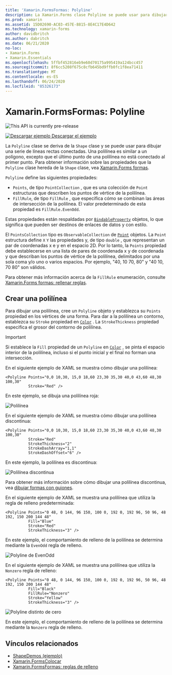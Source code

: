 ```yaml
---
title: 'Xamarin.FormsFormas: Polyline'
description: La Xamarin.Forms clase Polyline se puede usar para dibujar una serie de líneas rectas conectadas.
ms.prod: xamarin
ms.assetid: 15D02690-AC03-457E-8815-8E4C17E4D642
ms.technology: xamarin-forms
author: davidbritch
ms.author: dabritch
ms.date: 06/21/2020
no-loc:
- Xamarin.Forms
- Xamarin.Essentials
ms.openlocfilehash: 5ffbf452816eb9e60d70175a995419a124bcc457
ms.sourcegitcommit: 8f6cc5208f675c8cfb645bd9ffb0fc1f8ea71411
ms.translationtype: MT
ms.contentlocale: es-ES
ms.lasthandoff: 06/24/2020
ms.locfileid: "85326173"
---
```

# <a name="xamarinforms-shapes-polyline"></a>Xamarin.FormsFormas: Polyline

![](~/media/shared/preview.png "This API is currently pre-release")

[![Descargar ejemplo](~/media/shared/download.png) Descargar el ejemplo](https://docs.microsoft.com/samples/xamarin/xamarin-forms-samples/userinterface-shapesdemos/)

La `Polyline` clase se deriva de la `Shape` clase y se puede usar para dibujar una serie de líneas rectas conectadas. Una polilínea es similar a un polígono, excepto que el último punto de una polilínea no está conectado al primer punto. Para obtener información sobre las propiedades que la `Polyline` clase hereda de la `Shape` clase, vea [ Xamarin.Forms formas](index.md).

`Polyline` define las siguientes propiedades:

- `Points`, de tipo `PointCollection` , que es una colección de `Point` estructuras que describen los puntos de vértice de la polilínea.
- `FillRule`, de tipo `FillRule` , que especifica cómo se combinan las áreas de intersección de la polilínea. El valor predeterminado de esta propiedad es `FillRule.EvenOdd`.

Estas propiedades están respaldadas por [`BindableProperty`](xref:Xamarin.Forms.BindableProperty) objetos, lo que significa que pueden ser destinos de enlaces de datos y con estilo.

El `PointsCollection` tipo es `ObservableCollection` de [`Point`](xref:Xamarin.Forms.Point) objetos. La `Point` estructura define `X` `Y` las propiedades y, de tipo `double` , que representan un par de coordenadas x e y en el espacio 2D. Por lo tanto, la `Points` propiedad debe establecerse en una lista de pares de coordenada x y de coordenada y que describan los puntos de vértice de la polilínea, delimitados por una sola coma y/o uno o varios espacios. Por ejemplo, "40, 10 70, 80" y "40 10, 70 80" son válidos.

Para obtener más información acerca de la `FillRule` enumeración, consulte [ Xamarin.Forms formas: rellenar reglas](fillrules.md).

## <a name="create-a-polyline"></a>Crear una polilínea

Para dibujar una polilínea, cree un `Polyline` objeto y establezca su `Points` propiedad en los vértices de una forma. Para dar a la polilínea un contorno, establezca su `Stroke` propiedad en [`Color`](xref:Xamarin.Forms.Color) . La `StrokeThickness` propiedad especifica el grosor del contorno de polilínea.

> [!IMPORTANT]
> Si establece la `Fill` propiedad de un `Polyline` en [`Color`](xref:Xamarin.Forms.Color) , se pinta el espacio interior de la polilínea, incluso si el punto inicial y el final no forman una intersección.

En el siguiente ejemplo de XAML se muestra cómo dibujar una polilínea:

```xaml
<Polyline Points="0,0 10,30, 15,0 18,60 23,30 35,30 40,0 43,60 48,30 100,30"
          Stroke="Red" />
```

En este ejemplo, se dibuja una polilínea roja:

![Polilínea](polyline-images/stroke.png "Polilínea")

En el siguiente ejemplo de XAML se muestra cómo dibujar una polilínea discontinua:

```xaml
<Polyline Points="0,0 10,30, 15,0 18,60 23,30 35,30 40,0 43,60 48,30 100,30"
          Stroke="Red"
          StrokeThickness="2"
          StrokeDashArray="1,1"
          StrokeDashOffset="6" />
```

En este ejemplo, la polilínea es discontinua:

![Polilínea discontinua](polyline-images/dashed.png "Polilínea discontinua")

Para obtener más información sobre cómo dibujar una polilínea discontinua, vea [dibujar formas con guiones](index.md#draw-dashed-shapes).

En el siguiente ejemplo de XAML se muestra una polilínea que utiliza la regla de relleno predeterminada:

```xaml
<Polyline Points="0 48, 0 144, 96 150, 100 0, 192 0, 192 96, 50 96, 48 192, 150 200 144 48"
          Fill="Blue"
          Stroke="Red"
          StrokeThickness="3" />
```

En este ejemplo, el comportamiento de relleno de la polilínea se determina mediante la `EvenOdd` regla de relleno.

![Polyline de EvenOdd](polyline-images/evenodd.png "EvenOdd polyine")

En el siguiente ejemplo de XAML se muestra una polilínea que utiliza la `Nonzero` regla de relleno:

```xaml
<Polyline Points="0 48, 0 144, 96 150, 100 0, 192 0, 192 96, 50 96, 48 192, 150 200 144 48"
          Fill="Black"
          FillRule="Nonzero"
          Stroke="Yellow"
          StrokeThickness="3" />
```

![Polyline distinto de cero](polyline-images/nonzero.png "Polyline distinto de cero")

En este ejemplo, el comportamiento de relleno de la polilínea se determina mediante la `Nonzero` regla de relleno.

## <a name="related-links"></a>Vínculos relacionados

- [ShapeDemos (ejemplo)](https://docs.microsoft.com/samples/xamarin/xamarin-forms-samples/userinterface-shapesdemos/)
- [Xamarin.FormsColocar](index.md)
- [Xamarin.FormsFormas: reglas de relleno](fillrules.md)
